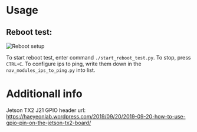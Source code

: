 # Usage
## Reboot test:
![Reboot setup](reboot_test.png "Reboot setup")

To start reboot test, enter command `./start_reboot_test.py`. To stop, press `CTRL+C`.
To configure ips to ping, write them down in the `nav_modules_ips_to_ping.py` into list.
# Additionall info
Jetson TX2 J21 GPIO header url: https://haeyeonlab.wordpress.com/2019/09/20/2019-09-20-how-to-use-gpio-pin-on-the-jetson-tx2-board/
